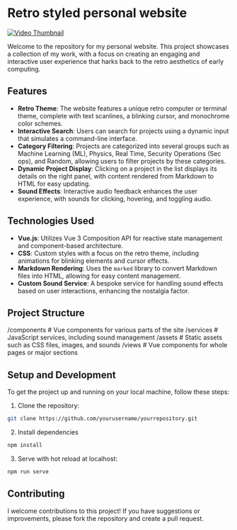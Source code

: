 # Retro styled personal website

[![Video Thumbnail](https://img.youtube.com/vi/abYRA-w_sbE/0.jpg)](https://www.youtube.com/watch?v=abYRA-w_sbE)

Welcome to the repository for my personal website. This project showcases a collection of my work, with a focus on creating an engaging and interactive user experience that harks back to the retro aesthetics of early computing.

## Features

- **Retro Theme**: The website features a unique retro computer or terminal theme, complete with text scanlines, a blinking cursor, and monochrome color schemes.
- **Interactive Search**: Users can search for projects using a dynamic input that simulates a command-line interface.
- **Category Filtering**: Projects are categorized into several groups such as Machine Learning (ML), Physics, Real Time, Security Operations (Sec ops), and Random, allowing users to filter projects by these categories.
- **Dynamic Project Display**: Clicking on a project in the list displays its details on the right panel, with content rendered from Markdown to HTML for easy updating.
- **Sound Effects**: Interactive audio feedback enhances the user experience, with sounds for clicking, hovering, and toggling audio.

## Technologies Used

- **Vue.js**: Utilizes Vue 3 Composition API for reactive state management and component-based architecture.
- **CSS**: Custom styles with a focus on the retro theme, including animations for blinking elements and cursor effects.
- **Markdown Rendering**: Uses the `marked` library to convert Markdown files into HTML, allowing for easy content management.
- **Custom Sound Service**: A bespoke service for handling sound effects based on user interactions, enhancing the nostalgia factor.

## Project Structure

/components # Vue components for various parts of the site
/services # JavaScript services, including sound management
/assets # Static assets such as CSS files, images, and sounds
/views # Vue components for whole pages or major sections


## Setup and Development

To get the project up and running on your local machine, follow these steps:

1. Clone the repository:

```bash
git clone https://github.com/yourusername/yourrepository.git
```

2. Install dependencies

```bash
npm install
```

3. Serve with hot reload at localhost:

```bash
npm run serve
```

## Contributing

I welcome contributions to this project! If you have suggestions or improvements, please fork the repository and create a pull request.
